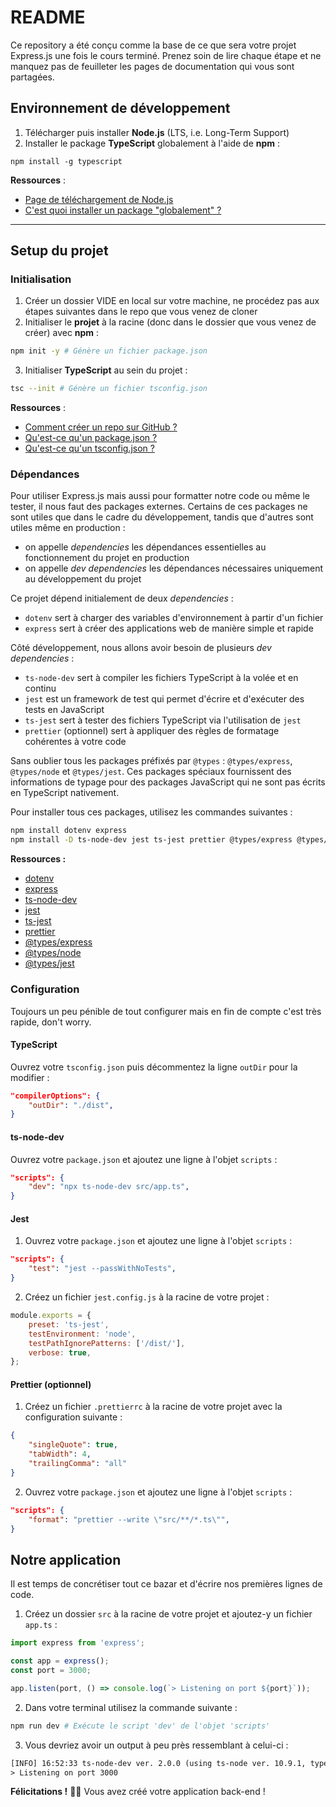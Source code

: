# README
Ce repository a été conçu comme la base de ce que sera votre projet Express.js une fois le cours terminé. Prenez soin de lire chaque étape et ne manquez pas de feuilleter les pages de documentation qui vous sont partagées.

## Environnement de développement
1. Télécharger puis installer **Node.js** (LTS, i.e. Long-Term Support)
2. Installer le package **TypeScript** globalement à l'aide de **npm** :
```
npm install -g typescript
```

**Ressources** :
- [Page de téléchargement de Node.js](https://nodejs.org/en/download)
- [C'est quoi installer un package "globalement" ?](https://docs.npmjs.com/downloading-and-installing-packages-globally)

---

## Setup du projet
### Initialisation
1. Créer un dossier VIDE en local sur votre machine, ne procédez pas aux étapes suivantes dans le repo que vous venez de cloner
2. Initialiser le **projet** à la racine (donc dans le dossier que vous venez de créer) avec **npm** :
```bash
npm init -y # Génère un fichier package.json
```

3. Initialiser **TypeScript** au sein du projet :
```bash
tsc --init # Génère un fichier tsconfig.json
```

**Ressources** :
- [Comment créer un repo sur GitHub ?](https://docs.github.com/fr/repositories/creating-and-managing-repositories/creating-a-new-repository)
- [Qu'est-ce qu'un package.json ?](https://docs.npmjs.com/cli/v9/configuring-npm/package-json)
- [Qu'est-ce qu'un tsconfig.json ?](https://www.typescriptlang.org/docs/handbook/tsconfig-json.html)

### Dépendances
Pour utiliser Express.js mais aussi pour formatter notre code ou même le tester, il nous faut des packages externes. Certains de ces packages ne sont utiles que dans le cadre du développement, tandis que d'autres sont utiles même en production :
- on appelle _dependencies_ les dépendances essentielles au fonctionnement du projet en production
- on appelle _dev dependencies_ les dépendances nécessaires uniquement au développement du projet

Ce projet dépend initialement de deux _dependencies_ :
- `dotenv` sert à charger des variables d'environnement à partir d'un fichier
- `express` sert à créer des applications web de manière simple et rapide

Côté développement, nous allons avoir besoin de plusieurs _dev dependencies_ :
- `ts-node-dev` sert à compiler les fichiers TypeScript à la volée et en continu
- `jest` est un framework de test qui permet d'écrire et d'exécuter des tests en JavaScript
- `ts-jest` sert à tester des fichiers TypeScript via l'utilisation de `jest`
- `prettier` (optionnel) sert à appliquer des règles de formatage cohérentes à votre code

Sans oublier tous les packages préfixés par `@types` : `@types/express`, `@types/node` et `@types/jest`. Ces packages spéciaux fournissent des informations de typage pour des packages JavaScript qui ne sont pas écrits en TypeScript nativement.

Pour installer tous ces packages, utilisez les commandes suivantes :
```bash
npm install dotenv express
npm install -D ts-node-dev jest ts-jest prettier @types/express @types/jest @types/node
```

**Ressources :**
- [dotenv](https://www.npmjs.com/package/dotenv)
- [express](https://www.npmjs.com/package/express)
- [ts-node-dev](https://www.npmjs.com/package/ts-node-dev)
- [jest](https://www.npmjs.com/package/jest)
- [ts-jest](https://www.npmjs.com/package/ts-jest)
- [prettier](https://www.npmjs.com/package/prettier)
- [@types/express](https://www.npmjs.com/package/@types/express)
- [@types/node](https://www.npmjs.com/package/@types/node)
- [@types/jest](https://www.npmjs.com/package/@types/jest)

### Configuration
Toujours un peu pénible de tout configurer mais en fin de compte c'est très rapide, don't worry.

#### TypeScript
Ouvrez votre `tsconfig.json` puis décommentez la ligne `outDir` pour la modifier :
```json
"compilerOptions": {
    "outDir": "./dist",
}
```

#### ts-node-dev
Ouvrez votre `package.json` et ajoutez une ligne à l'objet `scripts` :
```json
"scripts": {
    "dev": "npx ts-node-dev src/app.ts",
}
```

#### Jest
1. Ouvrez votre `package.json` et ajoutez une ligne à l'objet `scripts` :
```json
"scripts": {
    "test": "jest --passWithNoTests",
}
```

2. Créez un fichier `jest.config.js` à la racine de votre projet :
```js
module.exports = {
    preset: 'ts-jest',
    testEnvironment: 'node',
    testPathIgnorePatterns: ['/dist/'],
    verbose: true,
};
```

#### Prettier (optionnel)
1. Créez un fichier `.prettierrc` à la racine de votre projet avec la configuration suivante :
```json
{
    "singleQuote": true,
    "tabWidth": 4,
    "trailingComma": "all"
}
```

2. Ouvrez votre `package.json` et ajoutez une ligne à l'objet `scripts` :
```json
"scripts": {
    "format": "prettier --write \"src/**/*.ts\"",
}
```

## Notre application
Il est temps de concrétiser tout ce bazar et d'écrire nos premières lignes de code.
1. Créez un dossier `src` à la racine de votre projet et ajoutez-y un fichier `app.ts` :
```ts
import express from 'express';

const app = express();
const port = 3000;

app.listen(port, () => console.log(`> Listening on port ${port}`));
```

2. Dans votre terminal utilisez la commande suivante :
```bash
npm run dev # Exécute le script 'dev' de l'objet 'scripts'
```

3. Vous devriez avoir un output à peu près ressemblant à celui-ci :
```txt
[INFO] 16:52:33 ts-node-dev ver. 2.0.0 (using ts-node ver. 10.9.1, typescript ver. 5.1.6)
> Listening on port 3000
```

**Félicitations !** 🥳🎉 Vous avez créé votre application back-end !
